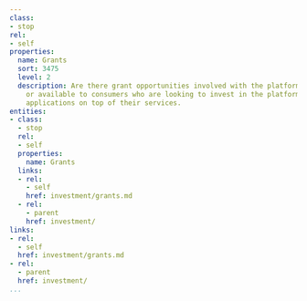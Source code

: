 ```yaml
---
class:
- stop
rel:
- self
properties:
  name: Grants
  sort: 3475
  level: 2
  description: Are there grant opportunities involved with the platform operations,
    or available to consumers who are looking to invest in the platform, or develop
    applications on top of their services.
entities:
- class:
  - stop
  rel:
  - self
  properties:
    name: Grants
  links:
  - rel:
    - self
    href: investment/grants.md
  - rel:
    - parent
    href: investment/
links:
- rel:
  - self
  href: investment/grants.md
- rel:
  - parent
  href: investment/
...
```

